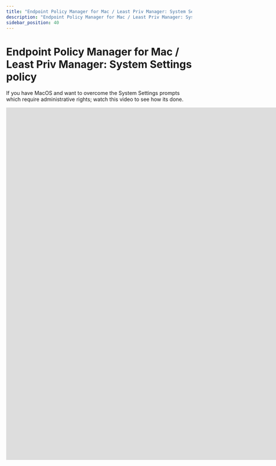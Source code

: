 ```yaml
---
title: "Endpoint Policy Manager for Mac / Least Priv Manager: System Settings policy"
description: "Endpoint Policy Manager for Mac / Least Priv Manager: System Settings policy"
sidebar_position: 40
---
```


# Endpoint Policy Manager for Mac / Least Priv Manager: System Settings policy

If you have MacOS and want to overcome the System Settings prompts which require administrative
rights; watch this video to see how its done.

<iframe width="1700" height="956" src="https://www.youtube.com/embed/CcMQH6uMTZQ" title="Endpoint Policy Manager for Mac and Admin Approval" frameborder="0" allow="accelerometer; autoplay; clipboard-write; encrypted-media; gyroscope; picture-in-picture; web-share" referrerpolicy="strict-origin-when-cross-origin" allowfullscreen="1"></iframe>
